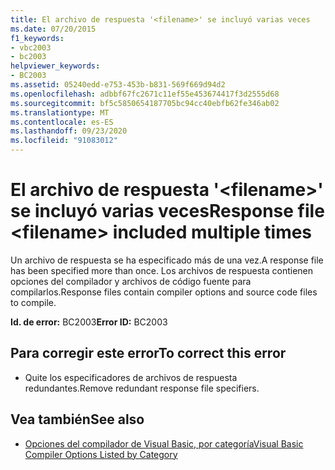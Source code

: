 ```yaml
---
title: El archivo de respuesta '<filename>' se incluyó varias veces
ms.date: 07/20/2015
f1_keywords:
- vbc2003
- bc2003
helpviewer_keywords:
- BC2003
ms.assetid: 05240edd-e753-453b-b831-569f669d94d2
ms.openlocfilehash: adbbf67fc2671c11ef55e453674417f3d2555d68
ms.sourcegitcommit: bf5c5850654187705bc94cc40ebfb62fe346ab02
ms.translationtype: MT
ms.contentlocale: es-ES
ms.lasthandoff: 09/23/2020
ms.locfileid: "91083012"
---
```

# <a name="response-file-filename-included-multiple-times"></a><span data-ttu-id="b82eb-102">El archivo de respuesta '\<filename>' se incluyó varias veces</span><span class="sxs-lookup"><span data-stu-id="b82eb-102">Response file \<filename> included multiple times</span></span>

<span data-ttu-id="b82eb-103">Un archivo de respuesta se ha especificado más de una vez.</span><span class="sxs-lookup"><span data-stu-id="b82eb-103">A response file has been specified more than once.</span></span> <span data-ttu-id="b82eb-104">Los archivos de respuesta contienen opciones del compilador y archivos de código fuente para compilarlos.</span><span class="sxs-lookup"><span data-stu-id="b82eb-104">Response files contain compiler options and source code files to compile.</span></span>  
  
 <span data-ttu-id="b82eb-105">**Id. de error:** BC2003</span><span class="sxs-lookup"><span data-stu-id="b82eb-105">**Error ID:** BC2003</span></span>  
  
## <a name="to-correct-this-error"></a><span data-ttu-id="b82eb-106">Para corregir este error</span><span class="sxs-lookup"><span data-stu-id="b82eb-106">To correct this error</span></span>  
  
- <span data-ttu-id="b82eb-107">Quite los especificadores de archivos de respuesta redundantes.</span><span class="sxs-lookup"><span data-stu-id="b82eb-107">Remove redundant response file specifiers.</span></span>  
  
## <a name="see-also"></a><span data-ttu-id="b82eb-108">Vea también</span><span class="sxs-lookup"><span data-stu-id="b82eb-108">See also</span></span>

- [<span data-ttu-id="b82eb-109">Opciones del compilador de Visual Basic, por categoría</span><span class="sxs-lookup"><span data-stu-id="b82eb-109">Visual Basic Compiler Options Listed by Category</span></span>](../reference/command-line-compiler/compiler-options-listed-by-category.md)

